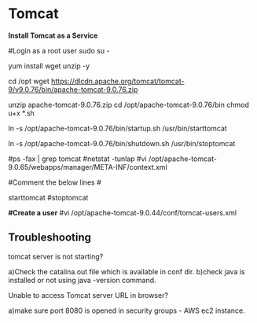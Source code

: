 # Tomcat

**Install Tomcat as a Service**

#Login as a root user
sudo su -

yum install wget unzip -y

cd /opt
wget https://dlcdn.apache.org/tomcat/tomcat-9/v9.0.76/bin/apache-tomcat-9.0.76.zip

unzip apache-tomcat-9.0.76.zip
cd /opt/apache-tomcat-9.0.76/bin
chmod u+x *.sh

ln -s /opt/apache-tomcat-9.0.76/bin/startup.sh /usr/bin/starttomcat

ln -s /opt/apache-tomcat-9.0.76/bin/shutdown.sh /usr/bin/stoptomcat

#ps -fax | grep tomcat
#netstat -tunlap
#vi /opt/apache-tomcat-9.0.65/webapps/manager/META-INF/context.xml

#Comment the below lines
#<!-- <Valve className="org.apache.catalina.valves.RemoteAddrValve"
#allow="127\.\d+\.\d+\.\d+|::1|0:0:0:0:0:0:0:1" /> -->

starttomcat
#stoptomcat
 
**#Create a user**
#vi /opt/apache-tomcat-9.0.44/conf/tomcat-users.xml

Troubleshooting
--------------------

tomcat server is not starting?

a)Check the catalina.out file which is available  in conf dir.
b)check java is installed or not using java -version command.

Unable to access Tomcat server URL in browser?

a)make sure port 8080 is opened in security groups - AWS ec2 instance.



